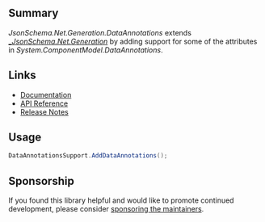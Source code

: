 ## Summary

_JsonSchema.Net.Generation.DataAnnotations_ extends [__JsonSchema.Net.Generation_](https://www.nuget.org/packages/_JsonSchema.Net.Generation) by adding support for some of the attributes in _System.ComponentModel.DataAnnotations_.

## Links

- [Documentation](https://docs.json-everything.net/schema/schemagen/data-annotations/)
- [API Reference](https://docs.json-everything.net/api/JsonSchema.Net.Generation.DataAnnotations/DataAnnotationsSupport/)
- [Release Notes](https://docs.json-everything.net/rn-json-schema-generation-dataannotations/)

## Usage

```c#
DataAnnotationsSupport.AddDataAnnotations();
```

## Sponsorship

If you found this library helpful and would like to promote continued development, please consider [sponsoring the maintainers](https://github.com/sponsors/gregsdennis).